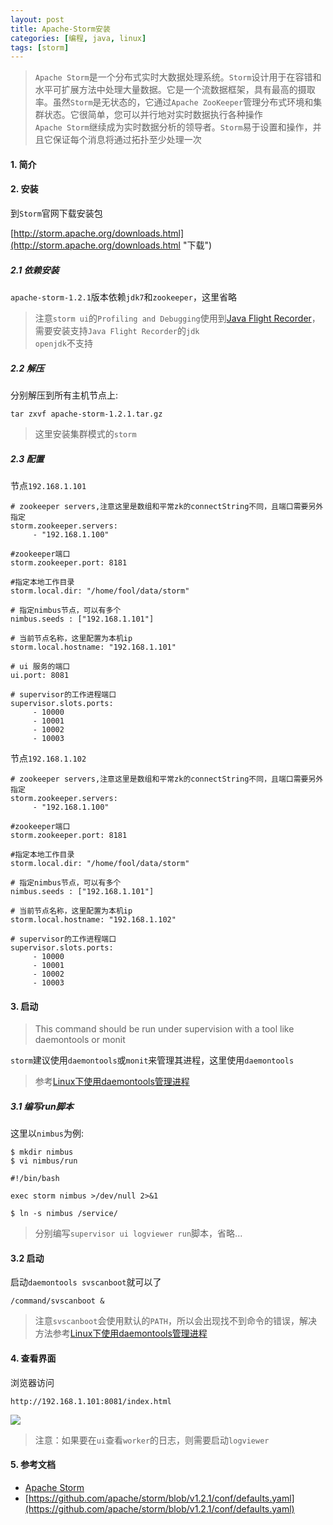 ```yaml
---
layout: post
title: Apache-Storm安装
categories: [编程, java, linux]
tags: [storm]
---
```



> `Apache Storm`是一个分布式实时大数据处理系统。`Storm`设计用于在容错和水平可扩展方法中处理大量数据。它是一个流数据框架，具有最高的摄取率。虽然`Storm`是无状态的，它通过`Apache ZooKeeper`管理分布式环境和集群状态。它很简单，您可以并行地对实时数据执行各种操作   
> `Apache Storm`继续成为实时数据分析的领导者。`Storm`易于设置和操作，并且它保证每个消息将通过拓扑至少处理一次

#### 1. 简介

#### 2. 安装

到`Storm`官网下载安装包

[http://storm.apache.org/downloads.html](http://storm.apache.org/downloads.html "下载")

##### 2.1 依赖安装

`apache-storm-1.2.1`版本依赖`jdk7`和`zookeeper`，这里省略

> 注意`storm ui`的`Profiling and Debugging`使用到[Java Flight Recorder](http://www.ateam-oracle.com/java-flight-recorder/)，需要安装支持`Java Flight Recorder`的`jdk`   
> `openjdk`不支持

##### 2.2 解压

分别解压到所有主机节点上:

```
tar zxvf apache-storm-1.2.1.tar.gz
```

> 这里安装集群模式的`storm`

##### 2.3 配置

节点`192.168.1.101`

```
# zookeeper servers,注意这里是数组和平常zk的connectString不同，且端口需要另外指定
storm.zookeeper.servers:
     - "192.168.1.100"

#zookeeper端口
storm.zookeeper.port: 8181

#指定本地工作目录
storm.local.dir: "/home/fool/data/storm"

# 指定nimbus节点，可以有多个
nimbus.seeds : ["192.168.1.101"]

# 当前节点名称，这里配置为本机ip
storm.local.hostname: "192.168.1.101"

# ui 服务的端口
ui.port: 8081

# supervisor的工作进程端口
supervisor.slots.ports:
     - 10000
     - 10001
     - 10002
     - 10003
```

节点`192.168.1.102`

```
# zookeeper servers,注意这里是数组和平常zk的connectString不同，且端口需要另外指定
storm.zookeeper.servers:
     - "192.168.1.100"

#zookeeper端口
storm.zookeeper.port: 8181

#指定本地工作目录
storm.local.dir: "/home/fool/data/storm"

# 指定nimbus节点，可以有多个
nimbus.seeds : ["192.168.1.101"]

# 当前节点名称，这里配置为本机ip
storm.local.hostname: "192.168.1.102"

# supervisor的工作进程端口
supervisor.slots.ports:
     - 10000
     - 10001
     - 10002
     - 10003
```

#### 3. 启动

> This command should be run under supervision with a tool like daemontools or monit

`storm`建议使用`daemontools`或`monit`来管理其进程，这里使用`daemontools`

> 参考[Linux下使用daemontools管理进程]({{site.url}}/2018/04/25/linux-daemontools/)

##### 3.1 编写run脚本

这里以`nimbus`为例:

```
$ mkdir nimbus
$ vi nimbus/run

#!/bin/bash

exec storm nimbus >/dev/null 2>&1

$ ln -s nimbus /service/
```

> 分别编写`supervisor ui logviewer run`脚本，省略...   

#### 3.2 启动

启动`daemontools svscanboot`就可以了

```
/command/svscanboot &
```

> 注意`svscanboot`会使用默认的`PATH`，所以会出现找不到命令的错误，解决方法参考[Linux下使用daemontools管理进程]({{site.url}}/2018/04/25/linux-daemontools/)

#### 4. 查看界面

浏览器访问

```
http://192.168.1.101:8081/index.html
```

![]({{site.url}}/public/images/2018-04-24-apache-storm-install.png)

> 注意：如果要在`ui`查看`worker`的日志，则需要启动`logviewer`

#### 5. 参考文档

* [Apache Storm](http://storm.apache.org/releases/1.2.1/index.html)
* [https://github.com/apache/storm/blob/v1.2.1/conf/defaults.yaml](https://github.com/apache/storm/blob/v1.2.1/conf/defaults.yaml)

